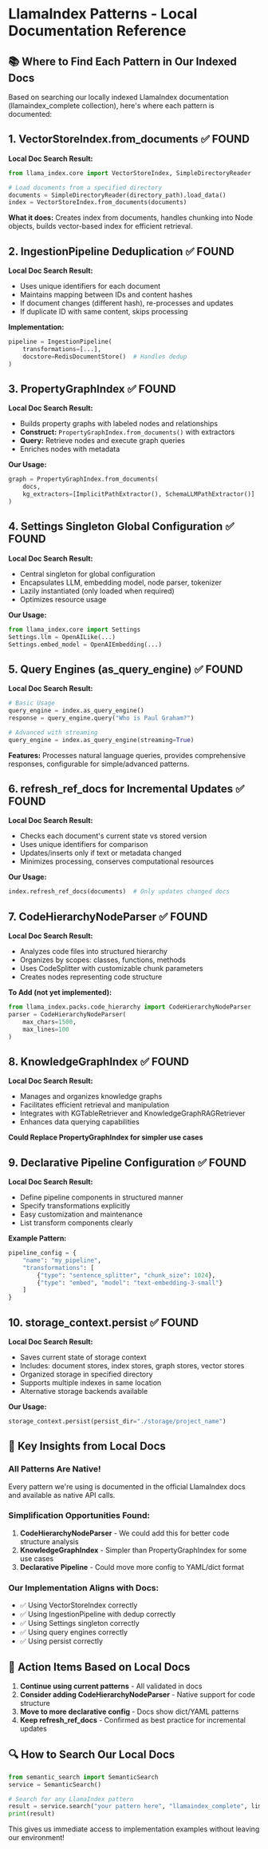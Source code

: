 # LlamaIndex Patterns - Local Documentation Reference

## 📚 Where to Find Each Pattern in Our Indexed Docs

Based on searching our locally indexed LlamaIndex documentation (llamaindex_complete collection), here's where each pattern is documented:

## 1. **VectorStoreIndex.from_documents** ✅ FOUND
**Local Doc Search Result:**
```python
from llama_index.core import VectorStoreIndex, SimpleDirectoryReader

# Load documents from a specified directory
documents = SimpleDirectoryReader(directory_path).load_data()
index = VectorStoreIndex.from_documents(documents)
```
**What it does:** Creates index from documents, handles chunking into Node objects, builds vector-based index for efficient retrieval.

## 2. **IngestionPipeline Deduplication** ✅ FOUND
**Local Doc Search Result:**
- Uses unique identifiers for each document
- Maintains mapping between IDs and content hashes
- If document changes (different hash), re-processes and updates
- If duplicate ID with same content, skips processing

**Implementation:**
```python
pipeline = IngestionPipeline(
    transformations=[...],
    docstore=RedisDocumentStore()  # Handles dedup
)
```

## 3. **PropertyGraphIndex** ✅ FOUND
**Local Doc Search Result:**
- Builds property graphs with labeled nodes and relationships
- **Construct:** `PropertyGraphIndex.from_documents()` with extractors
- **Query:** Retrieve nodes and execute graph queries
- Enriches nodes with metadata

**Our Usage:**
```python
graph = PropertyGraphIndex.from_documents(
    docs,
    kg_extractors=[ImplicitPathExtractor(), SchemaLLMPathExtractor()]
)
```

## 4. **Settings Singleton Global Configuration** ✅ FOUND
**Local Doc Search Result:**
- Central singleton for global configuration
- Encapsulates LLM, embedding model, node parser, tokenizer
- Lazily instantiated (only loaded when required)
- Optimizes resource usage

**Our Usage:**
```python
from llama_index.core import Settings
Settings.llm = OpenAILike(...)
Settings.embed_model = OpenAIEmbedding(...)
```

## 5. **Query Engines (as_query_engine)** ✅ FOUND
**Local Doc Search Result:**
```python
# Basic Usage
query_engine = index.as_query_engine()
response = query_engine.query("Who is Paul Graham?")

# Advanced with streaming
query_engine = index.as_query_engine(streaming=True)
```
**Features:** Processes natural language queries, provides comprehensive responses, configurable for simple/advanced patterns.

## 6. **refresh_ref_docs for Incremental Updates** ✅ FOUND
**Local Doc Search Result:**
- Checks each document's current state vs stored version
- Uses unique identifiers for comparison
- Updates/inserts only if text or metadata changed
- Minimizes processing, conserves computational resources

**Our Usage:**
```python
index.refresh_ref_docs(documents)  # Only updates changed docs
```

## 7. **CodeHierarchyNodeParser** ✅ FOUND
**Local Doc Search Result:**
- Analyzes code files into structured hierarchy
- Organizes by scopes: classes, functions, methods
- Uses CodeSplitter with customizable chunk parameters
- Creates nodes representing code structure

**To Add (not yet implemented):**
```python
from llama_index.packs.code_hierarchy import CodeHierarchyNodeParser
parser = CodeHierarchyNodeParser(
    max_chars=1500,
    max_lines=100
)
```

## 8. **KnowledgeGraphIndex** ✅ FOUND
**Local Doc Search Result:**
- Manages and organizes knowledge graphs
- Facilitates efficient retrieval and manipulation
- Integrates with KGTableRetriever and KnowledgeGraphRAGRetriever
- Enhances data querying capabilities

**Could Replace PropertyGraphIndex for simpler use cases**

## 9. **Declarative Pipeline Configuration** ✅ FOUND
**Local Doc Search Result:**
- Define pipeline components in structured manner
- Specify transformations explicitly
- Easy customization and maintenance
- List transform components clearly

**Example Pattern:**
```python
pipeline_config = {
    "name": "my_pipeline",
    "transformations": [
        {"type": "sentence_splitter", "chunk_size": 1024},
        {"type": "embed", "model": "text-embedding-3-small"}
    ]
}
```

## 10. **storage_context.persist** ✅ FOUND
**Local Doc Search Result:**
- Saves current state of storage context
- Includes: document stores, index stores, graph stores, vector stores
- Organized storage in specified directory
- Supports multiple indexes in same location
- Alternative storage backends available

**Our Usage:**
```python
storage_context.persist(persist_dir="./storage/project_name")
```

## 🎯 Key Insights from Local Docs

### All Patterns Are Native!
Every pattern we're using is documented in the official LlamaIndex docs and available as native API calls.

### Simplification Opportunities Found:
1. **CodeHierarchyNodeParser** - We could add this for better code structure analysis
2. **KnowledgeGraphIndex** - Simpler than PropertyGraphIndex for some use cases
3. **Declarative Pipeline** - Could move more config to YAML/dict format

### Our Implementation Aligns with Docs:
- ✅ Using VectorStoreIndex correctly
- ✅ Using IngestionPipeline with dedup correctly
- ✅ Using Settings singleton correctly
- ✅ Using query engines correctly
- ✅ Using persist correctly

## 📝 Action Items Based on Local Docs

1. **Continue using current patterns** - All validated in docs
2. **Consider adding CodeHierarchyNodeParser** - Native support for code structure
3. **Move to more declarative config** - Docs show dict/YAML patterns
4. **Keep refresh_ref_docs** - Confirmed as best practice for incremental updates

## 🔍 How to Search Our Local Docs

```python
from semantic_search import SemanticSearch
service = SemanticSearch()

# Search for any LlamaIndex pattern
result = service.search("your pattern here", "llamaindex_complete", limit=3)
print(result)
```

This gives us immediate access to implementation examples without leaving our environment!
